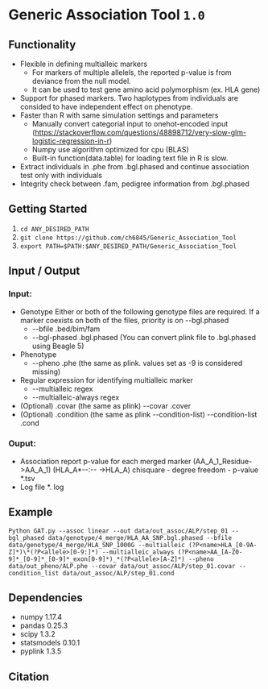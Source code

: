 Generic Association Tool `1.0`
========================================

## Functionality
* Flexible in defining multialleic markers
    * For markers of multiple allelels, the reported p-value is from deviance from the null model.
    * It can be used to test gene amino acid polymorphism (ex. HLA gene)
* Support for phased markers. Two haplotypes from individuals are consided to have independent effect on phenotype.
* Faster than R with same simulation settings and parameters
    * Manually convert categorial input to onehot-encoded input (https://stackoverflow.com/questions/48898712/very-slow-glm-logistic-regression-in-r)
    * Numpy use algorithm optimized for cpu (BLAS)
    * Built-in function(data.table) for loading text file in R is slow.
* Extract individuals in .phe from .bgl.phased and continue association test only with individuals
* Integrity check between .fam, pedigree information from .bgl.phased



## Getting Started

1. `cd ANY_DESIRED_PATH`
2. `git clone https://github.com/ch6845/Generic_Association_Tool`
3. `export PATH=$PATH:$ANY_DESIRED_PATH/Generic_Association_Tool`


## Input / Output

### Input: 
* Genotype
    Either or both of the following genotype files are required.
    If a marker coexists on both of the files, priority is on --bgl.phased
    * --bfile .bed/bim/fam
    * --bgl-phased .bgl.phased (You can convert plink file to .bgl.phased using Beagle 5)
* Phenotype
    * --pheno .phe (the same as plink. values set as -9 is considered missing)
* Regular expression for identifying multialleic marker
    * --multialleic regex
    * --multialleic-always regex
* (Optional) .covar (the same as plink)
    --covar .cover
* (Optional) .condition (the same as plink --condition-list)
    --condition-list .cond
    
### Ouput:
* Association report
    p-value for each merged marker (AA_A_1_Residue->AA_A_1) (HLA_A\*--:-- ->HLA_A)  chisquare - degree freedom - p-value
    *.tsv
* Log file
    *. log
    
    
## Example
`
Python GAT.py
--assoc linear
--out data/out_assoc/ALP/step_01
--bgl_phased data/genotype/4_merge/HLA_AA_SNP.bgl.phased
--bfile data/genotype/4_merge/HLA_SNP_1000G
--multialleic (?P<name>HLA_[0-9A-Z]*)\*(?P<allele>[0-9:]*)
--multialleic_always (?P<name>AA_[A-Z0-9]*_[0-9]*_[0-9]*_exon[0-9]*)_*(?P<allele>[A-Z]*)
--pheno data/out_pheno/ALP.phe
--covar data/out_assoc/ALP/step_01.covar
--condition_list data/out_assoc/ALP/step_01.cond
`
    
## Dependencies    
* numpy              1.17.4 
* pandas             0.25.3   
* scipy              1.3.2 
* statsmodels        0.10.1
* pyplink            1.3.5

## Citation